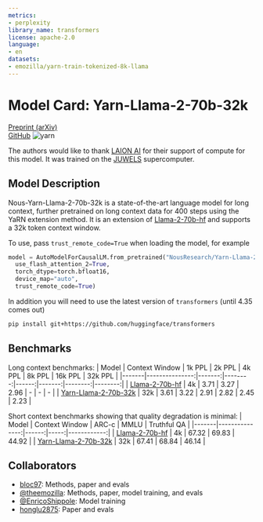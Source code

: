 ```yaml
---
metrics:
- perplexity
library_name: transformers
license: apache-2.0
language:
- en
datasets:
- emozilla/yarn-train-tokenized-8k-llama
---
```


# Model Card: Yarn-Llama-2-70b-32k

[Preprint (arXiv)](https://arxiv.org/abs/2309.00071)  
[GitHub](https://github.com/jquesnelle/yarn)
![yarn](https://raw.githubusercontent.com/jquesnelle/yarn/70b/data/proofpile-long-small-32k-70b.csv.png)

The authors would like to thank [LAION AI](https://laion.ai/) for their support of compute for this model.
It was trained on the [JUWELS](https://www.fz-juelich.de/en/ias/jsc/systems/supercomputers/juwels) supercomputer.

## Model Description

Nous-Yarn-Llama-2-70b-32k is a state-of-the-art language model for long context, further pretrained on long context data for 400 steps using the YaRN extension method.
It is an extension of [Llama-2-70b-hf](meta-llama/Llama-2-70b-hf) and supports a 32k token context window.

To use, pass `trust_remote_code=True` when loading the model, for example

```python
model = AutoModelForCausalLM.from_pretrained("NousResearch/Yarn-Llama-2-70b-32k",
  use_flash_attention_2=True,
  torch_dtype=torch.bfloat16,
  device_map="auto",
  trust_remote_code=True)
```

In addition you will need to use the latest version of `transformers` (until 4.35 comes out)
```sh
pip install git+https://github.com/huggingface/transformers
```

## Benchmarks

Long context benchmarks:
| Model | Context Window | 1k PPL | 2k PPL | 4k PPL | 8k PPL | 16k PPL | 32k PPL |
|-------|---------------:|-------:|--------:|------:|-------:|--------:|--------:|
| [Llama-2-70b-hf](meta-llama/Llama-2-70b-hf) | 4k | 3.71 | 3.27 | 2.96 | - | - | - |
| [Yarn-Llama-2-70b-32k](https://huggingface.co/NousResearch/Yarn-Llama-2-70b-32k) | 32k | 3.61 | 3.22 | 2.91 | 2.82 | 2.45 | 2.23 |

Short context benchmarks showing that quality degradation is minimal:
| Model | Context Window | ARC-c | MMLU | Truthful QA |
|-------|---------------:|------:|-----:|------------:|
| [Llama-2-70b-hf](meta-llama/Llama-2-70b-hf) | 4k | 67.32 | 69.83 | 44.92 |
| [Yarn-Llama-2-70b-32k](https://huggingface.co/NousResearch/Yarn-Llama-2-70b-32k) | 32k | 67.41 | 68.84 | 46.14 |

## Collaborators

 - [bloc97](https://github.com/bloc97): Methods, paper and evals
 - [@theemozilla](https://twitter.com/theemozilla): Methods, paper, model training, and evals
 - [@EnricoShippole](https://twitter.com/EnricoShippole): Model training
 - [honglu2875](https://github.com/honglu2875): Paper and evals
